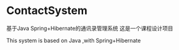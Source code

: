 # ContactSystem
基于Java Spring+Hibernate的通讯录管理系统
这是一个课程设计项目

This system is based on Java ,with Spring+Hibernate
